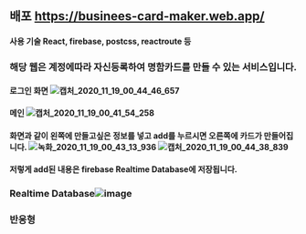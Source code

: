 ## 배포 https://businees-card-maker.web.app/
#### 사용 기술 React, firebase, postcss, reactroute 등

### 해당 웹은 계정에따라 자신등록하여 명함카드를 만들 수 있는 서비스입니다.

#### 로그인 화면 ![캡처_2020_11_19_00_44_46_657](https://user-images.githubusercontent.com/60978437/99552563-7c608900-2a00-11eb-99c7-b569305fac5f.png)


#### 메인 ![캡처_2020_11_19_00_41_54_258](https://user-images.githubusercontent.com/60978437/99552424-576c1600-2a00-11eb-946e-eb35edae8f66.png)

#### 화면과 같이 왼쪽에 만들고싶은 정보를 넣고 add를 누르시면 오른쪽에 카드가 만들어집니다. ![녹화_2020_11_19_00_43_13_936](https://user-images.githubusercontent.com/60978437/99552728-b03bae80-2a00-11eb-9c2b-b8eb4fb0b4dc.gif) ![캡처_2020_11_19_00_44_38_839](https://user-images.githubusercontent.com/60978437/99552599-88e4e180-2a00-11eb-9660-98f77f625ae1.png)

#### 저렇게 add된 내용은 firebase Realtime Database에 저장됩니다.

### Realtime Database![image](https://user-images.githubusercontent.com/60978437/99553044-0872b080-2a01-11eb-80c7-060812ac30dd.png)


### 반응형


